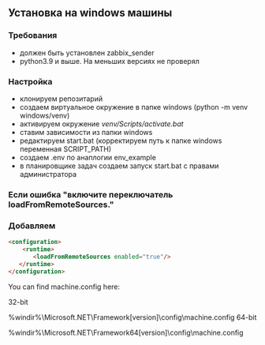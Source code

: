 ## Установка на windows машины
### Требования
- должен быть установлен zabbix_sender
- python3.9 и выше. На меньших версиях не проверял

### Настройка
- клонируем репозитарий
- создаем виртуальное окружение в папке windows (python -m venv windows/venv)
- активируем окружение *venv/Scripts/activate.bat*
- ставим зависимости из папки windows
- редактируем start.bat (корректируем путь к папке windows переменная SCRIPT_PATH)
- создаем .env по анаплогии env_example
- в планировщике задач создаем запуск start.bat с правами администратора

### Если ошибка "включите переключатель loadFromRemoteSources."
### Добавляем 
```html
<configuration>
    <runtime>
       <loadFromRemoteSources enabled="true"/>
   </runtime>
</configuration>
```
You can find machine.config here:

32-bit

%windir%\Microsoft.NET\Framework\[version]\config\machine.config
64-bit

%windir%\Microsoft.NET\Framework64\[version]\config\machine.config
